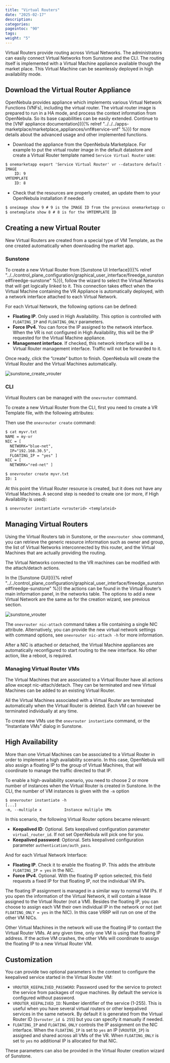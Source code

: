 ```yaml
---
title: "Virtual Routers"
date: "2025-02-17"
description:
categories:
pageintoc: "90"
tags:
weight: "5"
---
```


<a id="vrouter"></a>

<!--# Virtual Routers -->

Virtual Routers provide routing across Virtual Networks. The administrators can easily connect Virtual Networks from Sunstone and the CLI. The routing itself is implemented with a Virtual Machine appliance available though the market place. This Virtual Machine can be seamlessly deployed in high availability mode.

## Download the Virtual Router Appliance

OpenNebula provides appliance which implements various Virtual Network Functions (VNFs), including the virtual router. The virtual router image is prepared to run in a HA mode, and process the context information from OpenNebula. So its base capabilities can be easily extended. Continue to the [VNF appliance documentation]({{% relref "../../../apps-marketplace/marketplace_appliances/vnf#service-vnf" %}}) for more details about the advanced usage and other implemented functions.

- Download the appliance from the OpenNebula Marketplace. For example to put the virtual router image in the default datastore and create a Virtual Router template named `Service Virtual Router` use:

```default
$ onemarketapp export 'Service Virtual Router' vr --datastore default --vmname vr
IMAGE
    ID: 9
VMTEMPLATE
    ID: 8
```

- Check that the resources are properly created, an update them to your OpenNebula installation if needed.

```default
$ oneimage show 9 # 9 is the IMAGE ID from the previous onemarketapp command
$ onetemplate show 8 # 8 is for the VMTEMPLATE ID
```

## Creating a new Virtual Router

New Virtual Routers are created from a special type of VM Template, as the one created automatically when downloading the market app.

<a id="force-ipv4-sunstone"></a>

### Sunstone

To create a new Virtual Router from [Sunstone UI Interface]({{% relref "../../control_plane_configuration/graphical_user_interface/fireedge_sunstone#fireedge-sunstone" %}}), follow the wizard to select the Virtual Networks that will get logically linked to it. This connection takes effect when the Virtual Machine containing the VR Appliance is automatically deployed, with a network interface attached to each Virtual Network.

For each Virtual Network, the following options can be defined:

* **Floating IP**. Only used in High Availability. This option is controlled with `FLOATING_IP` and `FLOATING_ONLY` parameters.
* **Force IPv4**. You can force the IP assigned to the network interface. When the VR is not configured in High Availability, this will be the IP requested for the Virtual Machine appliance.
* **Management interface**. If checked, this network interface will be a Virtual Router management interface. Traffic will not be forwarded to it.

Once ready, click the “create” button to finish. OpenNebula will create the Virtual Router and the Virtual Machines automatically.

![sunstone_create_vrouter](/images/sunstone_create_vrouter.png)

### CLI

Virtual Routers can be managed with the `onevrouter` command.

To create a new Virtual Router from the CLI, first you need to create a VR Template file, with the following attributes:

Then use the `onevrouter create` command:

```default
$ cat myvr.txt
NAME = my-vr
NIC = [
  NETWORK="blue-net",
  IP="192.168.30.5",
  FLOATING_IP = "yes" ]
NIC = [
  NETWORK="red-net" ]

$ onevrouter create myvr.txt
ID: 1
```

At this point the Virtual Router resource is created, but it does not have any Virtual Machines. A second step is needed to create one (or more, if High Availability is used):

```default
$ onevrouter instantiate <vrouterid> <templateid>
```

## Managing Virtual Routers

Using the Virtual Routers tab in Sunstone, or the `onevrouter show` command, you can retrieve the generic resource information such as owner and group, the list of Virtual Networks interconnected by this router, and the Virtual Machines that are actually providing the routing.

The Virtual Networks connected to the VR machines can be modified with the attach/detach actions.

In the [Sunstone GUI]({{% relref "../../control_plane_configuration/graphical_user_interface/fireedge_sunstone#fireedge-sunstone" %}}) the actions can be found in the Virtual Router’s main information panel, in the networks table. The options to add a new Virtual Network are the same as for the creation wizard, see previous section.

![sunstone_vrouter](/images/sunstone_vrouter.png)

The `onevrouter nic-attach` command takes a file containing a single NIC attribute. Alternatively, you can provide the new virtual network settings with command options, see `onevrouter nic-attach -h` for more information.

After a NIC is attached or detached, the Virtual Machine appliances are automatically reconfigured to start routing to the new interface. No other action, like a reboot, is required.

### Managing Virtual Router VMs

The Virtual Machines that are associated to a Virtual Router have all actions allow except nic-attach/detach. They can be terminated and new Virtual Machines can be added to an existing Virtual Router.

All the Virtual Machines associated with a Virtual Router are terminated automatically when the Virtual Router is deleted. Each VM can however be terminated individually at any time.

To create new VMs use the `onevrouter instantiate` command, or the “Instantiate VMs” dialog in Sunstone.

## High Availability

More than one Virtual Machines can be associated to a Virtual Router in order to implement a high availability scenario. In this case, OpenNebula will also assign a floating IP to the group of Virtual Machines, that will coordinate to manage the traffic directed to that IP.

To enable a high-availability scenario, you need to choose 2 or more number of instances when the Virtual Router is created in Sunstone. In the CLI, the number of VM instances is given with the `-m` option

```default
$ onevrouter instantiate -h
[...]
-m, --multiple x          Instance multiple VMs
```

In this scenario, the following Virtual Router options became relevant:

* **Keepalived ID**: Optional. Sets keepalived configuration parameter `virtual_router_id`. If not set OpenNebula will pick one for you.
* **Keepalived password**: Optional. Sets keepalived configuration parameter `authentication/auth_pass`.

And for each Virtual Network Interface:

* **Floating IP**. Check it to enable the floating IP. This adds the attribute `FLOATING_IP = yes` in the NIC.
* **Force IPv4**. Optional. With the floating IP option selected, this field requests a fixed IP for that floating IP, not the individual VM IPs.

The floating IP assignment is managed in a similar way to normal VM IPs. If you open the information of the Virtual Network, it will contain a lease assigned to the Virtual Router (not a VM). Besides the floating IP, you can choose to assign each VM their own individual IP in the network or not (set `FLOATING_ONLY = yes` in the NIC). In this case VRRP will run on one of the other VM NICs.

Other Virtual Machines in the network will use the floating IP to contact the Virtual Router VMs. At any given time, only one VM is using that floating IP address. If the active VM crashes, the other VMs will coordinate to assign the floating IP to a new Virtual Router VM.

## Customization

You can provide two optional parameters in the context to configure the keepalived service started in the Virtual Router VM:

* `VROUTER_KEEPALIVED_PASSWORD`: Password used for the service to protect the service from packages of rogue machines. By default the service is configured without password.
* `VROUTER_KEEPALIVED_ID`: Number identifier of the service (1-255). This is useful when you have several virtual routers or other keepalived services in the same network. By default it is generated from the Virtual Router ID (`$vrouter_id & 255`) but you can specify it manually if needed.
* `FLOATING_IP` and `FLOATING_ONLY` controls the IP assignment  on the NIC interface. When the `FLOATING_IP` is set to `yes` an IP (`VROUTER_IP`) is assigned and shared across all VMs of the VR. When `FLOATING_ONLY` is set to `yes` no additional IP is allocated for that NIC.

These parameters can also be provided in the Virtual Router creation wizard of Sunstone.
